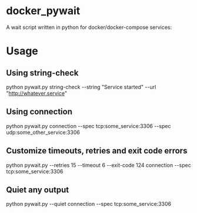 # docker_pywait

A wait script written in python for docker/docker-compose services:

# Usage

## Using string-check 
python pywait.py string-check --string "Service started" --url "http://whatever.service"

## Using connection
python pywait.py connection --spec tcp:some_service:3306 --spec udp:some_other_service:3306

## Customize timeouts, retries and exit code errors
python pywait.py --retries 15 --timeout 6 --exit-code 124 connection --spec tcp:some_service:3306

## Quiet any output
python pywait.py --quiet connection --spec tcp:some_service:3306
